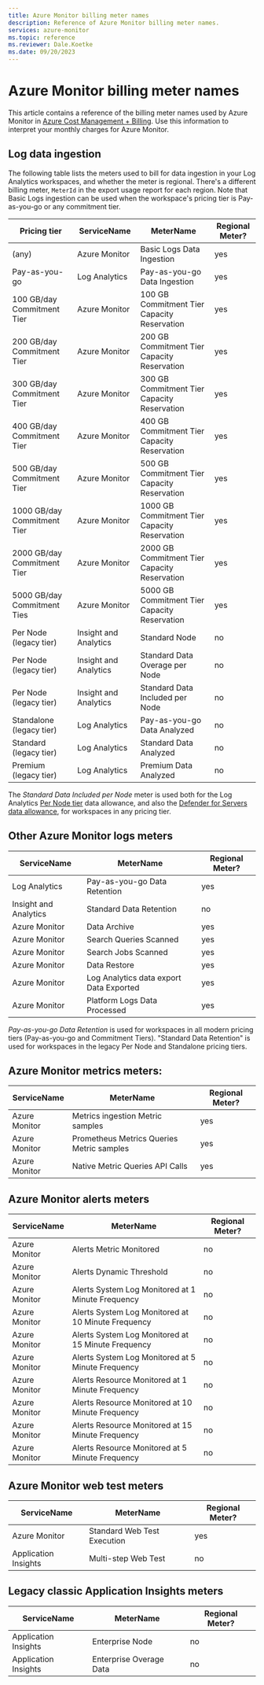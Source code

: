 ```yaml
---
title: Azure Monitor billing meter names
description: Reference of Azure Monitor billing meter names.
services: azure-monitor
ms.topic: reference
ms.reviewer: Dale.Koetke
ms.date: 09/20/2023
---
```

# Azure Monitor billing meter names

This article contains a reference of the billing meter names used by Azure Monitor in [Azure Cost Management + Billing](cost-usage.md#azure-cost-management--billing). Use this information to interpret your monthly charges for Azure Monitor.

## Log data ingestion
The following table lists the meters used to bill for data ingestion in your Log Analytics workspaces, and whether the meter is regional. There's a different billing meter, `MeterId` in the export usage report for each region. Note that Basic Logs ingestion can be used when the workspace's pricing tier is Pay-as-you-go or any commitment tier. 


| Pricing tier |ServiceName | MeterName  | Regional Meter? |
| -------- | -------- | -------- | -------- |
| (any)        | Azure Monitor  | Basic Logs Data Ingestion | yes |
| Pay-as-you-go | Log Analytics | Pay-as-you-go Data Ingestion | yes |
| 100 GB/day Commitment Tier | Azure Monitor  | 100 GB Commitment Tier Capacity Reservation | yes |
| 200 GB/day Commitment Tier | Azure Monitor  | 200 GB Commitment Tier Capacity Reservation | yes |
| 300 GB/day Commitment Tier | Azure Monitor  | 300 GB Commitment Tier Capacity Reservation | yes |
| 400 GB/day Commitment Tier | Azure Monitor  | 400 GB Commitment Tier Capacity Reservation | yes |
| 500 GB/day Commitment Tier | Azure Monitor  | 500 GB Commitment Tier Capacity Reservation | yes |
| 1000 GB/day Commitment Tier | Azure Monitor  | 1000 GB Commitment Tier Capacity Reservation | yes |
| 2000 GB/day Commitment Tier | Azure Monitor  | 2000 GB Commitment Tier Capacity Reservation | yes |
| 5000 GB/day Commitment Ties | Azure Monitor  | 5000 GB Commitment Tier Capacity Reservation | yes |
| Per Node (legacy tier) | Insight and Analytics | Standard Node | no |
| Per Node (legacy tier)  | Insight and Analytics | Standard Data Overage per Node | no |
| Per Node (legacy tier)  | Insight and Analytics | Standard Data Included per Node | no |
| Standalone (legacy tier)  | Log Analytics | Pay-as-you-go Data Analyzed | no | 
| Standard (legacy tier)  | Log Analytics | Standard Data Analyzed | no |
| Premium (legacy tier)  | Log Analytics | Premium Data Analyzed | no |


The *Standard Data Included per Node* meter is used both for the Log Analytics [Per Node tier](logs/cost-logs.md#per-node-pricing-tier) data allowance, and also the [Defender for Servers data allowance](logs/cost-logs.md#workspaces-with-microsoft-defender-for-cloud), for workspaces in any pricing tier. 


## Other Azure Monitor logs meters

| ServiceName | MeterName | Regional Meter? | 
| ----------- | --------- | --------------- |
| Log Analytics | Pay-as-you-go Data Retention | yes |
| Insight and Analytics | Standard Data Retention | no |
| Azure Monitor | Data Archive | yes |
| Azure Monitor | Search Queries Scanned | yes |
| Azure Monitor | Search Jobs Scanned | yes |
| Azure Monitor | Data Restore | yes |
| Azure Monitor | Log Analytics data export Data Exported | yes |
| Azure Monitor | Platform Logs Data Processed | yes |

*Pay-as-you-go Data Retention* is used for workspaces in all modern pricing tiers (Pay-as-you-go and Commitment Tiers).  "Standard Data Retention" is used for workspaces in the legacy Per Node and Standalone pricing tiers. 

## Azure Monitor metrics meters:

| ServiceName | MeterName | Regional Meter? | 
| ----------- | --------- | --------------- |
| Azure Monitor | Metrics ingestion Metric samples | yes |
| Azure Monitor | Prometheus Metrics Queries Metric samples | yes |
| Azure Monitor | Native Metric Queries API Calls | yes |

## Azure Monitor alerts meters

| ServiceName | MeterName | Regional Meter? | 
| ----------- | --------- | --------------- |
| Azure Monitor | Alerts Metric Monitored | no |
| Azure Monitor | Alerts Dynamic Threshold | no |
| Azure Monitor | Alerts System Log Monitored at 1 Minute Frequency | no |
| Azure Monitor | Alerts System Log Monitored at 10 Minute Frequency | no |
| Azure Monitor | Alerts System Log Monitored at 15 Minute Frequency | no |
| Azure Monitor | Alerts System Log Monitored at 5 Minute Frequency | no |
| Azure Monitor | Alerts Resource Monitored at 1 Minute Frequency | no |
| Azure Monitor | Alerts Resource Monitored at 10 Minute Frequency | no |
| Azure Monitor | Alerts Resource Monitored at 15 Minute Frequency | no |
| Azure Monitor | Alerts Resource Monitored at 5 Minute Frequency | no |

## Azure Monitor web test meters

| ServiceName | MeterName | Regional Meter? | 
| ----------- | --------- | --------------- |
| Azure Monitor | Standard Web Test Execution | yes |
| Application Insights | Multi-step Web Test | no |

## Legacy classic Application Insights meters

| ServiceName | MeterName | Regional Meter? | 
| ----------- | --------- | --------------- |
| Application Insights | Enterprise Node | no |
| Application Insights | Enterprise Overage Data | no |

